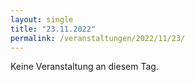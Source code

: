 ```yaml
---
layout: single
title: "23.11.2022"
permalink: /veranstaltungen/2022/11/23/
---
```


Keine Veranstaltung an diesem Tag.
